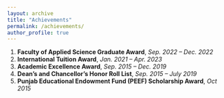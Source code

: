```yaml
---
layout: archive
title: "Achievements"
permalink: /achievements/
author_profile: true
---
```


1. **Faculty of Applied Science Graduate Award**, *Sep. 2022 – Dec. 2022*
2. **International Tuition Award**, *Jan. 2021 – Apr. 2023*
3. **Academic Excellence Award**, *Sep. 2015 – Dec. 2019*
4. **Dean’s and Chancellor’s Honor Roll List**, *Sep. 2015 – July 2019*
5. **Punjab Educational Endowment Fund (PEEF) Scholarship Award**, *Oct 2015*
